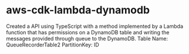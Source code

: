 # aws-cdk-lambda-dynamodb
Created a API using TypeScript with a method implemented by a Lambda function that has permissions on a DynamoDB table and writing the messages provided through queue to the DynamoDB.  Table Name: QueueRecorderTable2 PartitionKey: ID
